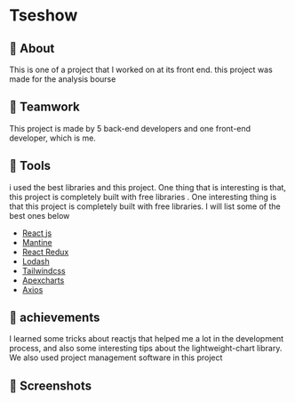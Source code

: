 # Tseshow

## 🍟 About
This is one of a project that I worked on at its front end. this project was made for the analysis bourse


## 🍩 Teamwork
This project is made by 5 back-end developers and one front-end developer, which is me.


## 🍕 Tools
i used the best libraries and this project. One thing that is interesting is that, this project is completely built with free libraries .
One interesting thing is that this project is completely built with free libraries. I will list some of the best ones below

- [React js](https://reactjs.org/)
- [Mantine](https://mantine.dev/)
- [React Redux](https://react-redux.js.org/)
- [Lodash](https://lodash.com/)
- [Tailwindcss](https://tailwindcss.com/)
- [Apexcharts](https://apexcharts.com/)
- [Axios](https://axios-http.com/)

## 🥙 achievements
I learned some tricks about reactjs that helped me a lot in the development process, and also some interesting tips about the lightweight-chart library. We also used project management software in this project

## 🍨 Screenshots
